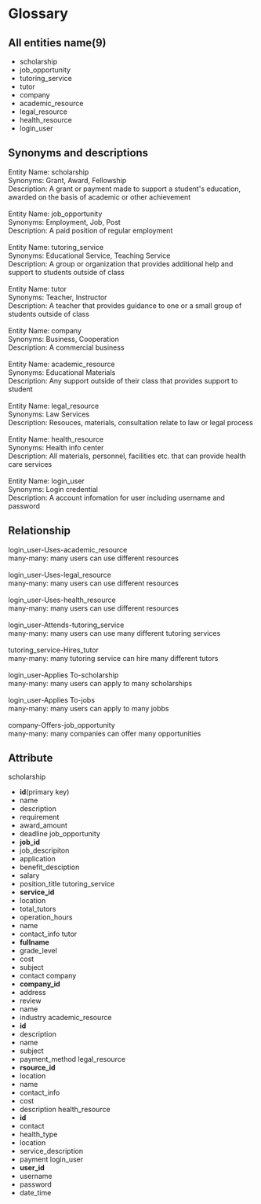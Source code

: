 # Glossary
## All entities name(9)
- scholarship
- job_opportunity
- tutoring_service
- tutor
- company
- academic_resource
- legal_resource
- health_resource
- login_user

## Synonyms and descriptions
Entity Name: scholarship <br />
Synonyms: Grant, Award, Fellowship<br />
Description: A grant or payment made to support a student's education, awarded on the basis of academic or other achievement<br />
<br />
Entity Name: job_opportunity <br />
Synonyms: Employment, Job, Post<br />
Description: A paid position of regular employment<br />
<br />
Entity Name: tutoring_service <br />
Synonyms: Educational Service, Teaching Service<br />
Description: A group or organization that provides additional help and support to students outside of class<br />
<br />
Entity Name: tutor <br />
Synonyms: Teacher, Instructor<br />
Description: A teacher that provides guidance to one or a small group of students outside of class<br />
<br />
Entity Name: company <br />
Synonyms: Business, Cooperation<br />
Description: A commercial business<br />
<br />
Entity Name: academic_resource <br />
Synonyms: Educational Materials <br />
Description: Any support outside of their class that provides support to student<br />
<br />
Entity Name: legal_resource <br />
Synonyms: Law Services<br />
Description: Resouces, materials, consultation relate to law or legal process<br />
<br />
Entity Name: health_resource <br />
Synonyms: Health info center<br />
Description: All materials, personnel, facilities etc. that can provide health care services<br />
<br />
Entity Name: login_user <br />
Synonyms: Login credential<br />
Description: A account infomation for user including username and password<br />

## Relationship
login_user-Uses-academic_resource<br />
many-many: many users can use different resources<br />
<br />
login_user-Uses-legal_resource<br />
many-many: many users can use different resources<br />
<br />
login_user-Uses-health_resource<br />
many-many: many users can use different resources<br />
<br />
login_user-Attends-tutoring_service<br />
many-many: many users can use many different tutoring services<br />
<br />
tutoring_service-Hires_tutor<br />
many-many: many tutoring service can hire many different tutors<br />
<br />
login_user-Applies To-scholarship<br />
many-many: many users can apply to many scholarships<br />
<br />
login_user-Applies To-jobs<br />
many-many: many users can apply to many jobbs<br />
<br />
company-Offers-job_opportunity<br />
many-many: many companies can offer many opportunities<br />
## Attribute
scholarship
- **id**(primary key)
- name
- description 
- requirement 
- award_amount
- deadline
job_opportunity
- **job_id**
- job_descripiton
- application
- benefit_desciption
- salary
- position_title
tutoring_service
- **service_id**
- location
- total_tutors
- operation_hours
- name
- contact_info
tutor
- **fullname**
- grade_level
- cost
- subject 
- contact
company
- **company_id**
- address
- review
- name
- industry
academic_resource
- **id**
- description 
- name
- subject
- payment_method
legal_resource
- **rsource_id**
- location
- name
- contact_info
- cost
- description 
health_resource
- **id**
- contact
- health_type
- location
- service_description
- payment
login_user
- **user_id**
- username
- password 
- date_time

